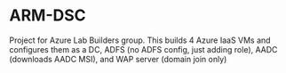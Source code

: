 # ARM-DSC

Project for Azure Lab Builders group.  This builds 4 Azure IaaS VMs and configures them as a DC, ADFS (no ADFS config, just adding role),
AADC (downloads AADC MSI), and WAP server (domain join only)
